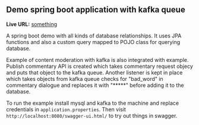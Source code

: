 ## Demo spring boot application with kafka queue

**Live URL:** [something](github.com)

A spring boot demo with all kinds of database relationships.
It uses JPA functions and also a custom query mapped to POJO class
for querying database.

Example of content moderation with kafka is also integrated with example.
Publish commentary API is created which takes commentary request objecy
and puts that object to the kafka queue. Another listener is kept in place
which takes objects from kafka queue checks for "bad_word" in commentary dialogue
and replaces it with "*****" before adding it to the database.

To run the example install mysql and kafka to the machine and replace
credentials in ```application.properties```. Then visit
```http://localhost:8080/swagger-ui.html/``` to try out things in swagger.